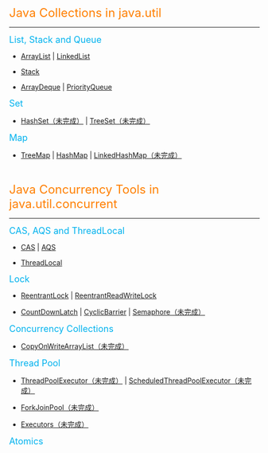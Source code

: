 <font color=#FF7F00 size=5>Java Collections in java.util</font>

---

<font color=#00B2EE size=4>List, Stack and Queue</font>

* [ArrayList](https://github.com/Augustvic/JavaSourceCodeAnalysis/blob/master/md/ArrayList.md) | [LinkedList](https://github.com/Augustvic/JavaSourceCodeAnalysis/blob/master/md/LinkedList.md)

* [Stack](https://github.com/Augustvic/JavaSourceCodeAnalysis/blob/master/md/Stack.md)

* [ArrayDeque](https://github.com/Augustvic/JavaSourceCodeAnalysis/blob/master/md/ArrayDeque.md) | [PriorityQueue](https://github.com/Augustvic/JavaSourceCodeAnalysis/blob/master/md/PriorityQueue.md)

<font color=#00B2EE size=4>Set</font>

* [HashSet（未完成）](https://github.com/Augustvic/JavaSourceCodeAnalysis/blob/master/md/HashSet.md) | [TreeSet（未完成）](https://github.com/Augustvic/JavaSourceCodeAnalysis/blob/master/md/TreeSet.md)

<font color=#00B2EE size=4>Map</font>

* [TreeMap](https://github.com/Augustvic/JavaSourceCodeAnalysis/blob/master/md/TreeMap.md) | [HashMap](https://github.com/Augustvic/JavaSourceCodeAnalysis/blob/master/md/HashMap.md) | [LinkedHashMap（未完成）](https://github.com/Augustvic/JavaSourceCodeAnalysis/blob/master/md/LinkedHashMap.md)


&nbsp;

<font color=#FF7F00 size=5>Java Concurrency Tools in java.util.concurrent</font>

---

<font color=#00B2EE size=4>CAS, AQS and ThreadLocal</font>

* [CAS](https://github.com/Augustvic/JavaSourceCodeAnalysis/blob/master/md/JUC/CASAndAQS.md) | [AQS](https://github.com/Augustvic/JavaSourceCodeAnalysis/blob/master/md/JUC/CASAndAQS.md)

* [ThreadLocal](https://github.com/Augustvic/JavaSourceCodeAnalysis/blob/master/md/JUC/ThreadLocal.md)

<font color=#00B2EE size=4>Lock</font>

* [ReentrantLock](https://github.com/Augustvic/JavaSourceCodeAnalysis/blob/master/md/JUC/ReentrantLock.md) | [ReentrantReadWriteLock](https://github.com/Augustvic/JavaSourceCodeAnalysis/blob/master/md/JUC/ReentrantReadWriteLock.md)

* [CountDownLatch](https://github.com/Augustvic/JavaSourceCodeAnalysis/blob/master/md/JUC/CountDownLatch.md) | [CyclicBarrier](https://github.com/Augustvic/JavaSourceCodeAnalysis/blob/master/md/JUC/CyclicBarrier.md) | [Semaphore（未完成）](https://github.com/Augustvic/JavaSourceCodeAnalysis/blob/master/md/JUC/Semaphore.md)

<font color=#00B2EE size=4>Concurrency Collections</font>

* [CopyOnWriteArrayList（未完成）](https://github.com/Augustvic/JavaSourceCodeAnalysis/blob/master/md/JUC/JUCCollections/CopyOnWriteArrayList.md)

<font color=#00B2EE size=4>Thread Pool</font>

* [ThreadPoolExecutor（未完成）](https://github.com/Augustvic/JavaSourceCodeAnalysis/blob/master/md/JUC/ThreadPoolExecutor.md) | [ScheduledThreadPoolExecutor（未完成）](https://github.com/Augustvic/JavaSourceCodeAnalysis/blob/master/md/JUC/ScheduledThreadPoolExecutor.md)

* [ForkJoinPool（未完成）](https://github.com/Augustvic/JavaSourceCodeAnalysis/blob/master/md/JUC/ThreadPoolExecutor.md)

* [Executors（未完成）](https://github.com/Augustvic/JavaSourceCodeAnalysis/blob/master/md/JUC/Executors.md)

<font color=#00B2EE size=4>Atomics</font>
